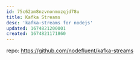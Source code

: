 ```yaml
---
id: 75c62am8nzvnonmozqjd78u
title: Kafka Streams
desc: 'kafka-streams for nodejs'
updated: 1674821200001
created: 1674821171860
---
```


repo: https://github.com/nodefluent/kafka-streams